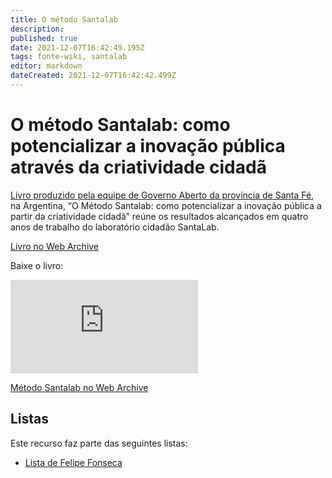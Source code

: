 ```yaml
---
title: O método Santalab
description: 
published: true
date: 2021-12-07T16:42:49.195Z
tags: fonte-wiki, santalab
editor: markdown
dateCreated: 2021-12-07T16:42:42.499Z
---
```


# O método Santalab: como potencializar a inovação pública através da criatividade cidadã

[Livro produzido pela equipe de Governo Aberto da província de Santa Fé](https://www.procomum.org/2019/12/04/lancamos-a-edicao-em-portugues-do-metodo-santalab/), na Argentina, “O Método Santalab: como potencializar a inovação pública a partir da criatividade cidadã” reúne os resultados alcançados em quatro anos de trabalho do laboratório cidadão SantaLab.

[Livro no Web Archive](https://web.archive.org/web/20210417123708/https://www.procomum.org/2019/12/04/lancamos-a-edicao-em-portugues-do-metodo-santalab/)

Baixe o livro:

![Metodo Santalab](https://github.com/tropixelorg/cursos/raw/master/pages/03.inovacao-pratica/01.home/05.ferramentas/metodosantalab.pdf)

[Método Santalab no Web Archive](https://ia601409.us.archive.org/32/items/metodosantalab/metodosantalab.pdf)

## Listas

Este recurso faz parte das seguintes listas:

 - [Lista de Felipe Fonseca](/listas/felipe-fonseca)